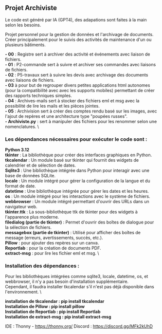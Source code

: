 ## Projet Archiviste

Le code est généré par IA (GPT4), des adapations sont faites à la main selon les besoins.

Projet personnel pour la gestion de données et l'archivage de documents. \
Créer principalement pour le suivis des activités de maintenance d'un ou plusieurs bâtiments. 

**- 00** : Registre sert à archiver des activité et événements avec liaison de fichiers. \
**- 01** : P2-commande sert à suivre et archiver ses commandes avec liaisons de fichiers. \
**- 02** : P5-travaux sert à suivre les devis avec archivage des documents avec liaisons de fichiers. \
**- 03** à pour but de regrouper divers petites applications html autonomes (pour la compatibilité avec avec les supports mobiles) permettant de créer des rapports techniques simples. \
**- 04** : Archives-mails sert à stocker des fichiers eml et msg avec la possibilité de lire les mails et les pièces jointes. \
**- 05** : Archivision sert à créer des comptes rendu basé sur les images, avec l'ajout de repères et une architecture type "poupées russes". \
**- Archiviste.py** :  sert à manipuler des fichiers pour les renommer selon une nomenclatures. \

### Les dépendances nécessaires pour exécuter le code sont :

**Python 3.12** \
**tkinter** : La bibliothèque pour créer des interfaces graphiques en Python. \
**tkcalendar** : Un module basé sur tkinter qui fournit des widgets de calendrier et de sélection de dates. \
**Sqlite3** : Une bibliothèque intégrée dans Python pour interagir avec une base de données SQLite. \
**locale** : Un module intégré pour gérer la configuration de la langue et du format de date. \
**datetime** : Une bibliothèque intégrée pour gérer les dates et les heures. \
**os** : Un module intégré pour les interactions avec le système de fichiers. \
**webbrowser** : Un module intégré permettant d'ouvrir des URLs dans un navigateur web. \
**tkinter.ttk** : La sous-bibliothèque ttk de tkinter pour des widgets à l'apparence plus moderne. \
**filedialog (partie de tkinter)** : Permet d'ouvrir des boîtes de dialogue pour la sélection de fichiers. \
**messagebox (partie de tkinter)** : Utilisé pour afficher des boîtes de message (erreurs, avertissements, succès, etc.). \
**Pillow** : pour ajouter des repères sur un canva. \
**Reportlab** : pour la création de documents PDF. \
**extract-msg** : pour lire les fichier eml et msg. \

### Installation des dépendances :
Pour les bibliothèques intégrées comme sqlite3, locale, datetime, os, et webbrowser, il n'y a pas besoin d'installation supplémentaire. \
Cependant, il faudra installer tkcalendar s'il n'est pas déjà disponible dans l'environnement. \

**installation de tkcalendar : pip install tkcalendar** \
**Installation de Pillow : pip install pillow** \
**Installation de Reportlab : pip install Reportlab** \
**Installation de extract-msg : pip install extract-msg** 

IDE : Thonny - https://thonny.org/
Discord : https://discord.gg/MFk2kUhD

